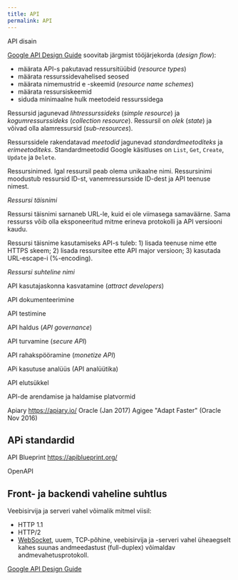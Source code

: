 ```yaml
---
title: API
permalink: API
---
```



API disain

[Google API Design Guide](https://cloud.google.com/apis/design/resources) soovitab järgmist tööjärjekorda (_design flow_):

- määrata API-s pakutavad ressursitüübid (_resource types_)
- määrata ressurssidevahelised seosed
- määrata nimemustrid e -skeemid (_resource name schemes_)
- määrata ressursiskeemid
- siduda minimaalne hulk meetodeid ressurssidega

Ressursid jagunevad *_lihtressurssideks_* (_simple resource_) ja *_kogumressurssideks_* (_collection resource_). Ressursil on _*olek*_ (_state_) ja võivad olla alamressursid (_sub-resources_).

Ressurssidele rakendatavad _*meetodid*_ jagunevad _*standardmeetoditeks*_ ja _*erimeetoditeks*_. Standardmeetodid Google käsitluses on `List`, `Get`, `Create`, `Update` ja `Delete`.

Ressursinimed. Igal ressursil peab olema unikaalne nimi. Ressursinimi moodustub ressursid ID-st, vanemressursside ID-dest ja API teenuse nimest.

_*Ressursi täisnimi*_ 

Ressursi täisnimi sarnaneb URL-le, kuid ei ole viimasega samaväärne. Sama ressurss võib olla eksponeeritud mitme erineva protokolli ja API versiooni kaudu.

Ressursi täisnime kasutamiseks API-s tuleb: 1) lisada teenuse nime ette HTTPS skeem; 2) lisada ressursitee ette API major versioon; 3) kasutada URL-escape-i (%-encoding).

_*Ressursi suhteline nimi*_ 



API kasutajaskonna kasvatamine
(_attract developers_)

API dokumenteerimine

API testimine

API haldus (_API governance_)

API turvamine (_secure API_)

API rahakspööramine (_monetize API_)

APi kasutuse analüüs (API analüütika)

API elutsükkel

API-de arendamise ja haldamise platvormid

Apiary https://apiary.io/ Oracle (Jan 2017)
Agigee "Adapt Faster" (Oracle Nov 2016)


## APi standardid

API Blueprint https://apiblueprint.org/ 

OpenAPI


## Front- ja backendi vaheline suhtlus

Veebisirvija ja serveri vahel võimalik mitmel viisil:

- HTTP 1.1
- HTTP/2
- [WebSocket](https://en.wikipedia.org/wiki/WebSocket), uuem, TCP-põhine, veebisirvija ja -serveri vahel üheaegselt kahes suunas andmeedastust (full-duplex) võimaldav andmevahetusprotokoll.

[Google API Design Guide](https://cloud.google.com/apis/design/)



